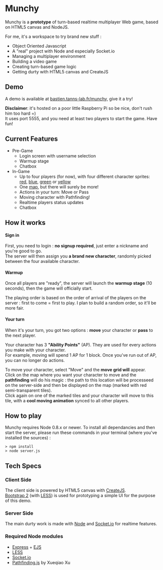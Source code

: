 Munchy
======

Munchy is a **prototype** of turn-based realtime multiplayer Web game, based on HTML5 canvas and NodeJS.

For me, it's a workspace to try brand new stuff :

- Object Oriented Javascript
- A "real" project with Node and especially Socket.io
- Managing a multiplayer environment
- Building a video game
- Creating turn-based game logic
- Getting durty with HTML5 canvas and CreateJS

## Demo

A demo is available at [bastien.tanns-lab.fr/munchy](http://bastien.tanns-lab.fr:5555/), give it a try!

**Disclaimer**: it's hosted on a poor little Raspberry Pi so be nice, don't rush him too hard =)  
It uses port 5555, and you need at least two players to start the game. Have fun!

## Current Features

- Pre-Game
	- Login screen with username selection
	- Warmup stage
	- Chatbox
- In-Game
	- Up to four players (for now), with four different character sprites: [red](https://github.com/bastientanesie/munchy/blob/master/public/assets/img/character_red.png), [blue](https://github.com/bastientanesie/munchy/blob/master/public/assets/img/character_blue.png), [green](https://github.com/bastientanesie/munchy/blob/master/public/assets/img/character_green.png) or [yellow](https://github.com/bastientanesie/munchy/blob/master/public/assets/img/character_yellow.png)
	- One [map](https://github.com/bastientanesie/munchy/blob/master/public/assets/img/map.png), but there will surely  be more!
	- Actions in your turn: Move or Pass
	- Moving character with Pathfinding!
	- Realtime players status updates
	- Chatbox

## How it works

#### Sign in

First, you need to login : **no signup required**, just enter a nickname and you're good to go.  
The server will then assign you **a brand new character**, randomly picked between the four available character.

#### Warmup

Once all players are "ready", the server will launch the **warmup stage** (10 seconds), then the game will officially start.

The playing order is based on the order of arrival of the players on the server : first to come = first to play. I plan to build a random order, so it'll be more fair.

#### Your turn

When it's your turn, you got two options : **move** your character or **pass** to the next player.

Your character has 3 **"Ability Points"** (AP). They are used for every actions you make with your character.  
For example, moving will spend 1 AP for 1 block. Once you've run out of AP, you can no longer do actions.

To move your character, select "Move" and the **move grid will** appear.  
Click on the map where you want your character to move and the **pathfinding** will do his magic : the path to this location will be processeed on the server-side and then be displayed on the map (marked with red semi-transparent tiles).  
Click again on one of the marked tiles and your character will move to this tile, with a **cool moving animation** synced to all other players.

## How to play

Munchy requires Node 0.8.x or newer. To install all dependancies and then start the server, please run these commands in your terminal (where you've installed the sources) :

	> npm install
	> node server.js

## Tech Specs

### Client Side

The client side is powered by HTML5 canvas with [CreateJS](http://www.createjs.com/).  
[Bootstrap 2](http://getbootstrap.com/2.3.2/) (with [LESS](http://lesscss.org/)) is used for prototyping a simple UI for the purpose of this demo.

### Server Side

The main durty work is made with [Node](http://nodejs.org/) and [Socket.io](http://socket.io/) for realtime features.

### Required Node modules

- [Express](http://expressjs.com/) + [EJS](http://embeddedjs.com/)
- [LESS](http://lesscss.org/)
- [Socket.io](http://socket.io/)
- [Pathfinding.js](https://github.com/qiao/PathFinding.js) by Xueqiao Xu